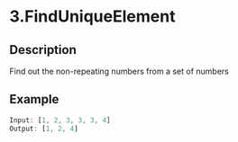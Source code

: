 # 3.FindUniqueElement

## Description

Find out the non-repeating numbers from a set of numbers

## Example

```javascript
Input: [1, 2, 3, 3, 3, 4]
Output: [1, 2, 4]
```
